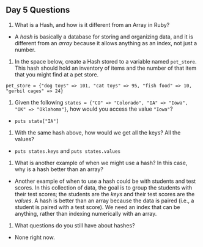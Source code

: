 ## Day 5 Questions

1. What is a Hash, and how is it different from an Array in Ruby?
  * A _hash_ is basically a database for storing and organizing data, and it is different from an _array_ because it allows anything as an index, not just a number.

1. In the space below, create a Hash stored to a variable named `pet_store`.  This hash should hold an inventory of items and the number of that item that you might find at a pet store.
```
pet_store = {"dog toys" => 101, "cat toys" => 95, "fish food" => 10, "gerbil cages" => 24}
```

1. Given the following `states = {"CO" => "Colorado", "IA" => "Iowa", "OK" => "Oklahoma"}`, how would you access the value `"Iowa"`?
  * `puts state["IA"]`

1. With the same hash above, how would we get all the keys?  All the values?
  * `puts states.keys` and `puts states.values`

1. What is another example of when we might use a hash?  In this case, why is a hash better than an array?
 * Another example of when to use a hash could be with students and test scores. In this collection of data, the goal is to group the students with their test scores; the students are the _keys_ and their test scores are the _values_. A hash is better than an array because the data is paired (i.e., a student is paired with a test score). We need an index that can be anything, rather than indexing numerically with an array.

1. What questions do you still have about hashes?
  * None right now.

